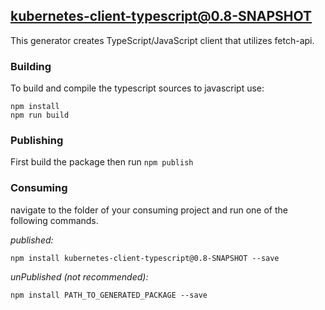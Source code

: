 ## kubernetes-client-typescript@0.8-SNAPSHOT

This generator creates TypeScript/JavaScript client that utilizes fetch-api.

### Building

To build and compile the typescript sources to javascript use:
```
npm install
npm run build
```

### Publishing

First build the package then run ```npm publish```

### Consuming

navigate to the folder of your consuming project and run one of the following commands.

_published:_

```
npm install kubernetes-client-typescript@0.8-SNAPSHOT --save
```

_unPublished (not recommended):_

```
npm install PATH_TO_GENERATED_PACKAGE --save
